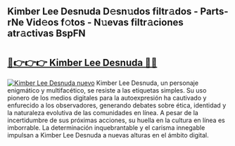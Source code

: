 ## Kimber Lee Desnuda D𝚎sn𝚞dos filtr𝚊dos - Parts-rNe Vid𝚎os f𝚘tos - N𝚞evas filtr𝚊ciones atr𝚊ctivas BspFN

# <h2><a href="http://mb7c6rj.tromn.icu/?c=Kimber+Lee+Desnuda">🔗👉👉👉 Kimber Lee Desnuda 🔗🔗</a></h2>

[![Kimber Lee Desnuda nuevo](https://i.imgur.com/pEAQMta.gif)](http://mb7c6rj.tromn.icu/?c=Kimber+Lee+Desnuda)
Kimber Lee Desnuda, un personaje enigmático y multifacético, se resiste a las etiquetas simples. Su uso pionero de los medios digitales para la autoexpresión ha cautivado y enfurecido a los observadores, generando debates sobre ética, identidad y la naturaleza evolutiva de las comunidades en línea. A pesar de la incertidumbre de sus próximas acciones, su huella en la cultura en línea es imborrable. La determinación inquebrantable y el carisma innegable impulsan a Kimber Lee Desnuda a nuevas alturas en el ámbito digital.
